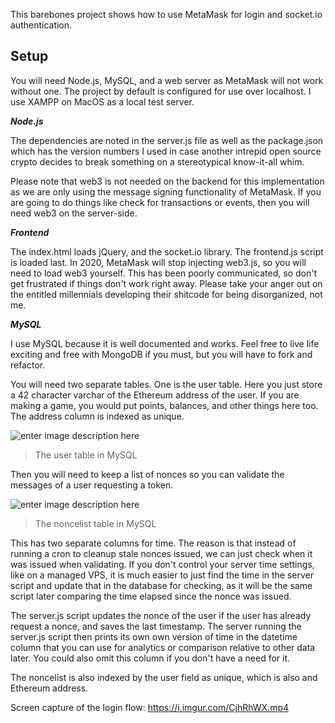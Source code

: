 This barebones project shows how to use MetaMask for login and socket.io authentication.

## Setup

You will need Node.js, MySQL, and a web server as MetaMask will not work without one. The project by default is configured for use over localhost. I use XAMPP on MacOS as a local test server.

***Node.js***

The dependencies are noted in the server.js file as well as the package.json which has the version numbers I used in case another intrepid open source crypto decides to break something on a stereotypical know-it-all whim.

Please note that web3 is not needed on the backend for this implementation as we are only using the message signing functionality of MetaMask. If you are going to do things like check for transactions or events, then you will need web3 on the server-side.

***Frontend***

The index.html loads jQuery, and the socket.io library. The frontend.js script is loaded last. In 2020, MetaMask will stop injecting web3.js, so you will need to load web3 yourself. This has been poorly communicated, so don't get frustrated if things don't work right away. Please take your anger out on the entitled millennials developing their shitcode for being disorganized, not me.

***MySQL***

I use MySQL because it is well documented and works. Feel free to live life exciting and free with MongoDB if you must, but you will have to fork and refactor.

You will need two separate tables. One is the user table. Here you just store a 42 character varchar of the Ethereum address of the user. If you are making a game, you would put points, balances, and other things here too. The address column is indexed as unique.

![enter image description here](https://i.imgur.com/pYfLsN6.png)
> The user table in MySQL

Then you will need to keep a list of nonces so you can validate the messages of a user requesting a token.

![enter image description here](https://i.imgur.com/8g7F15f.png)
> The noncelist table in MySQL

This has two separate columns for time. The reason is that instead of running a cron to cleanup stale nonces issued, we can just check when it was issued when validating. If you don't control your server time settings, like on a managed VPS, it is much easier to just find the time in the server script and update that in the database for checking, as it will be the same script later comparing the time elapsed since the nonce was issued.

The server.js script updates the nonce of the user if the user has already request a nonce, and saves the last timestamp. The server running the server.js script then prints its own  own version of time in the datetime column that you can use for analytics or comparison relative to other data later. You could also omit this column if you don't have a need for it.

The noncelist is also indexed by the user field as unique, which is also and Ethereum address.

Screen capture of the login flow: https://i.imgur.com/CjhRhWX.mp4